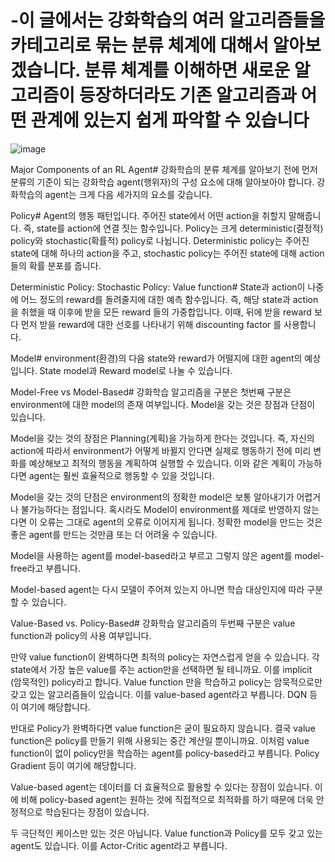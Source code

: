# -이 글에서는 강화학습의 여러 알고리즘들을 카테고리로 묶는 분류 체계에 대해서 알아보겠습니다. 분류 체계를 이해하면 새로운 알고리즘이 등장하더라도 기존 알고리즘과 어떤 관계에 있는지 쉽게 파악할 수 있습니다
![image](https://github.com/sangjinmo/-/assets/157792016/7124ac3a-6bbb-4510-ae3a-803dc1545cff)

Major Components of an RL Agent#
강화학습의 분류 체계를 알아보기 전에 먼저 분류의 기준이 되는 강화학습 agent(행위자)의 구성 요소에 대해 알아보아야 합니다. 강화학습의 agent는 크게 다음 세가지의 요소를 갖습니다.

Policy#
Agent의 행동 패턴입니다. 주어진 state에서 어떤 action을 취할지 말해줍니다. 즉, state를 action에 연결 짓는 함수입니다. Policy는 크게 deterministic(결정적) policy와 stochastic(확률적) policy로 나뉩니다. Deterministic policy는 주어진 state에 대해 하나의 action을 주고, stochastic policy는 주어진 state에 대해 action들의 확률 분포를 줍니다.

Deterministic Policy: 
Stochastic Policy: 
Value function#
State과 action이 나중에 어느 정도의 reward를 돌려줄지에 대한 예측 함수입니다. 즉, 해당 state과 action을 취했을 때 이후에 받을 모든 reward 들의 가중합입니다. 이때, 뒤에 받을 reward 보다 먼저 받을 reward에 대한 선호를 나타내기 위해 discounting factor 
를 사용합니다.

Model#
environment(환경)의 다음 state와 reward가 어떨지에 대한 agent의 예상입니다. State model과 Reward model로 나눌 수 있습니다.

Model-Free vs Model-Based#
강화학습 알고리즘을 구분은 첫번째 구분은 environment에 대한 model의 존재 여부입니다. Model을 갖는 것은 장점과 단점이 있습니다.

Model을 갖는 것의 장점은 Planning(계획)을 가능하게 한다는 것입니다. 즉, 자신의 action에 따라서 environment가 어떻게 바뀔지 안다면 실제로 행동하기 전에 미리 변화를 예상해보고 최적의 행동을 계획하여 실행할 수 있습니다. 이와 같은 계획이 가능하다면 agent는 훨씬 효율적으로 행동할 수 있을 것입니다.

Model을 갖는 것의 단점은 environment의 정확한 model은 보통 알아내기가 어렵거나 불가능하다는 점입니다. 혹시라도 Model이 environment를 제대로 반영하지 않는다면 이 오류는 그대로 agent의 오류로 이어지게 됩니다. 정확한 model을 만드는 것은 좋은 agent를 만드는 것만큼 또는 더 어려울 수 있습니다.

Model을 사용하는 agent를 model-based라고 부르고 그렇지 않은 agent를 model-free라고 부릅니다.

Model-based agent는 다시 모델이 주어져 있는지 아니면 학습 대상인지에 따라 구분할 수 있습니다.

Value-Based vs. Policy-Based#
강화학습 알고리즘의 두번째 구분은 value function과 policy의 사용 여부입니다.

만약 value function이 완벽하다면 최적의 policy는 자연스럽게 얻을 수 있습니다. 각 state에서 가장 높은 value를 주는 action만을 선택하면 될 테니까요. 이를 implicit (암묵적인) policy라고 합니다. Value function 만을 학습하고 policy는 암묵적으로만 갖고 있는 알고리즘들이 있습니다. 이를 value-based agent라고 부릅니다. DQN 등이 여기에 해당합니다.

반대로 Policy가 완벽하다면 value function은 굳이 필요하지 않습니다. 결국 value function은 policy를 만들기 위해 사용되는 중간 계산일 뿐이니까요. 이처럼 value function이 없이 policy만을 학습하는 agent를 policy-based라고 부릅니다. Policy Gradient 등이 여기에 해당합니다.

Value-based agent는 데이터를 더 효율적으로 활용할 수 있다는 장점이 있습니다. 이에 비해 policy-based agent는 원하는 것에 직접적으로 최적화를 하기 때문에 더욱 안정적으로 학습된다는 장점이 있습니다.

두 극단적인 케이스만 있는 것은 아닙니다. Value function과 Policy를 모두 갖고 있는 agent도 있습니다. 이를 Actor-Critic agent라고 부릅니다.
